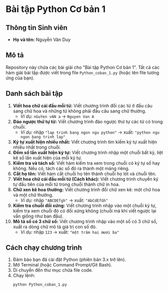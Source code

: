 # Bài tập Python Cơ bản 1

## Thông tin Sinh viên
- **Họ và tên:** Nguyễn Văn Duy

## Mô tả
Repository này chứa các bài giải cho "Bài tập Python Cơ bản 1". Tất cả các hàm giải bài tập được viết trong file `Python_coban_1.py` (hoặc tên file tương ứng của bạn).

## Danh sách bài tập

1.  **Viết hoa chữ cái đầu mỗi từ:** Viết chương trình đổi các từ ở đầu câu sang chữ hoa và những từ không phải đầu câu sang chữ thường.
    * *Ví dụ:* `nGuYen vAN a` → `Nguyen Van A`
2.  **Đảo ngược thứ tự từ:** Viết chương trình đảo ngược thứ tự các từ có trong chuỗi.
    * *Ví dụ:* nhập `"lap trinh bang ngon ngu python"` → xuất: `"python ngu ngon bang trinh lap"`
3.  **Ký tự xuất hiện nhiều nhất:** Viết chương trình tìm kiếm ký tự xuất hiện nhiều nhất trong chuỗi.
4.  **Đếm số lần xuất hiện ký tự:** Viết chương trình nhập một chuỗi bất kỳ, liệt kê số lần xuất hiện của mỗi ký tự.
5.  **Kiểm tra và tách số:** Viết hàm kiểm tra xem trong chuỗi có ký tự số hay không. Nếu có, tách các số đó ra thành một mảng riêng.
6.  **Cắt họ tên:** Viết hàm cắt chuỗi họ tên thành chuỗi họ lót và chuỗi tên.
7.  **Viết hoa chữ cái đầu mỗi từ (Cách khác):** Viết chương trình chuyển ký tự đầu tiên của mỗi từ trong chuỗi thành chữ in hoa.
8.  **Chữ xen kẽ hoa thường:** Viết chương trình đổi chữ xen kẽ: một chữ hoa và một chữ thường.
    * *Ví dụ:* nhập `"ABCDEfgh"` → xuất: `"AbCdEfGh"`
9.  **Kiểm tra chuỗi đối xứng:** Viết chương trình nhập vào một chuỗi ký tự, kiểm tra xem chuỗi đó có đối xứng không (chuỗi mà khi viết ngược lại vẫn giống như ban đầu).
10. **Mô tả số có 3 chữ số:** Viết chương trình nhập vào một số có 3 chữ số, xuất ra dòng chữ mô tả giá trị con số đó.
    * *Ví dụ:* nhập `123` → xuất: `"một trăm hai mươi ba"`

## Cách chạy chương trình

1.  Đảm bảo bạn đã cài đặt Python (phiên bản 3.x trở lên).
2.  Mở Terminal (hoặc Command Prompt/Git Bash).
3.  Di chuyển đến thư mục chứa file code.
4.  Chạy lệnh:
    ```bash
    python Python_coban_1.py
    ```

